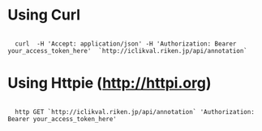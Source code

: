 # Using Curl
<code>
  curl  -H 'Accept: application/json' -H 'Authorization: Bearer your_access_token_here'  `http://iclikval.riken.jp/api/annotation` 
</code>

# Using Httpie (http://httpi.org)
<code>
  http GET `http://iclikval.riken.jp/api/annotation` 'Authorization: Bearer your_access_token_here'
</code>
